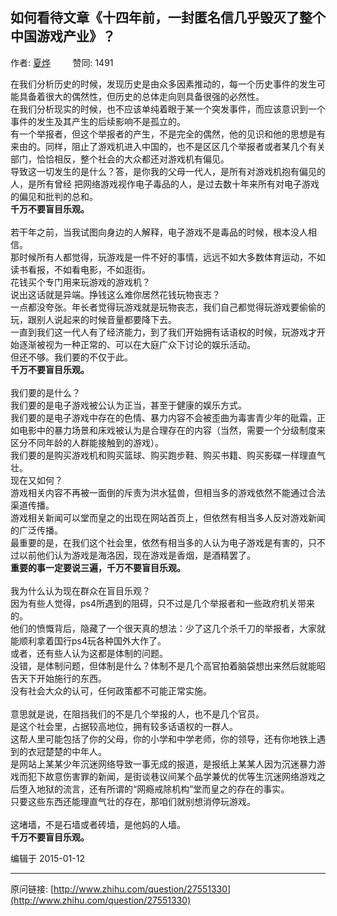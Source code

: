 ## 如何看待文章《十四年前，一封匿名信几乎毁灭了整个中国游戏产业》？

作者: [夏烨](http://www.zhihu.com/people/xia-ye-3)&nbsp;&nbsp;&nbsp;&nbsp;&nbsp;&nbsp;&nbsp;&nbsp; 赞同: 1491


在我们分析历史的时候，发现历史是由众多因素推动的，每一个历史事件的发生可能具备着很大的偶然性，但历史的总体走向则具备很强的必然性。<br>在我们分析现实的时候，也不应该单纯着眼于某一个突发事件，而应该意识到一个事件的发生及其产生的后续影响不是孤立的。<br>有一个举报者，但这个举报者的产生，不是完全的偶然，他的见识和他的思想是有来由的。同样，阻止了游戏机进入中国的，也不是区区几个举报者或者某几个有关部门，恰恰相反，整个社会的大众都还对游戏机有偏见。<br>导致这一切发生的是什么？答，是你我的父母一代人，是所有对游戏机抱有偏见的人，是所有曾经 把网络游戏视作电子毒品的人，是过去数十年来所有对电子游戏的偏见和批判的总和。<br><b>千万不要盲目乐观。</b><br><br>若干年之前，当我试图向身边的人解释，电子游戏不是毒品的时候，根本没人相信。<br>那时候所有人都觉得，玩游戏是一件不好的事情，远远不如大多数体育运动，不如读书看报，不如看电影，不如逛街。<br>花钱买个专门用来玩游戏的游戏机？<br>说出这话就是异端。挣钱这么难你居然花钱玩物丧志？<br>一点都没夸张。年长者觉得玩游戏就是玩物丧志，我们自己都觉得玩游戏要偷偷的玩，跟别人说起来的时候音量都要降下去。<br>一直到我们这一代人有了经济能力，到了我们开始拥有话语权的时候，玩游戏才开始逐渐被视为一种正常的、可以在大庭广众下讨论的娱乐活动。<br>但还不够。我们要的不仅于此。<br><b>千万不要盲目乐观。</b><br><br>我们要的是什么？<br>我们要的是电子游戏被公认为正当，甚至于健康的娱乐方式。<br>我们要的是电子游戏中存在的色情、暴力内容不会被歪曲为毒害青少年的砒霜，正如电影中的暴力场景和床戏被认为是合理存在的内容（当然，需要一个分级制度来区分不同年龄的人群能接触到的游戏）。<br>我们要的是购买游戏机和购买篮球、购买跑步鞋、购买书籍、购买影碟一样理直气壮。<br>现在又如何？<br>游戏相关内容不再被一面倒的斥责为洪水猛兽，但相当多的游戏依然不能通过合法渠道传播。<br>游戏相关新闻可以堂而皇之的出现在网站首页上，但依然有相当多人反对游戏新闻的广泛传播。<br>最重要的是，在我们这个社会里，依然有相当多的人认为电子游戏是有害的，只不过以前他们认为游戏是海洛因，现在游戏是香烟，是酒精罢了。<br><b>重要的事一定要说三遍，千万不要盲目乐观。</b><br><br>我为什么认为现在群众在盲目乐观？<br>因为有些人觉得，ps4所遇到的阻碍，只不过是几个举报者和一些政府机关带来的。<br>他们的愤慨背后，隐藏了一个很天真的想法：少了这几个杀千刀的举报者，大家就能顺利拿着国行ps4玩各种国外大作了。<br>或者，还有些人认为这都是体制的问题。<br>没错，是体制问题，但体制是什么？体制不是几个高官拍着脑袋想出来然后就能昭告天下开始施行的东西。<br>没有社会大众的认可，任何政策都不可能正常实施。<br><br>意思就是说，在阻挡我们的不是几个举报的人，也不是几个官员。<br>是这个社会里，占据较高地位，拥有较多话语权的一群人。<br>这帮人里可能包括了你的父母，你的小学和中学老师，你的领导，还有你地铁上遇到的衣冠楚楚的中年人。<br>是网站上某某少年沉迷网络导致一事无成的报道，是报纸上某某人因为沉迷暴力游戏而犯下故意伤害罪的新闻，是街谈巷议间某个品学兼优的优等生沉迷网络游戏之后堕入地狱的流言，还有所谓的“网瘾戒除机构”堂而皇之的存在的事实。<br>只要这些东西还能理直气壮的存在，那咱们就别想消停玩游戏。<br><br>这堵墙，不是石墙或者砖墙，是他妈的人墙。<br><b>千万不要盲目乐观。</b>



编辑于 2015-01-12



---
原问链接: [http://www.zhihu.com/question/27551330](http://www.zhihu.com/question/27551330)